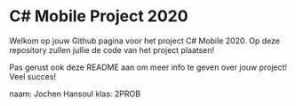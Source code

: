 # C# Mobile Project 2020
Welkom op jouw Github pagina voor het project C# Mobile 2020. 
Op deze repository zullen jullie de code van het project plaatsen!

Pas gerust ook deze README aan om meer info te geven over jouw project!
Veel succes!

naam: Jochen Hansoul
klas: 2PROB

